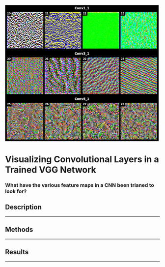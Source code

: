 <img src="./portfolio/backprop_painting/assets/readme.jpeg" width="500"/>

# Visualizing Convolutional Layers in a Trained VGG Network

### What have the various feature maps in a CNN been trianed to look for?

## Description

---

## Methods

---

## Results

---
